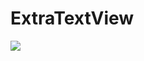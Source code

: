 # ExtraTextView

![](https://cloud.githubusercontent.com/assets/1422031/25216241/a30182fc-25dc-11e7-8124-a313ff92b5a3.png)